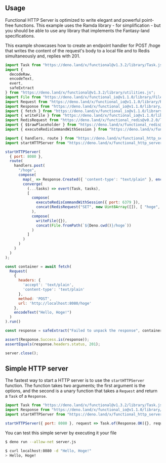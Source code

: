 ## Usage

Functional HTTP Server is optimized to write elegant and powerful point-free functions. This example uses the Ramda 
library - for simplification - but you should be able to use any library that implements the Fantasy-land 
specifications.

This example showcases how to create an endpoint handler for POST /hoge that writes the content of the request's 
body to a local file and to Redis simultaneously and, replies with 201.

```js
import Task from "https://deno.land/x/functional@v1.3.2/library/Task.js";
import {
  decodeRaw,
  encodeText,
  evert,
  safeExtract
} from "https://deno.land/x/functional@v1.3.2/library/utilities.js";
import File from "https://deno.land/x/functional_io@v1.1.0/library/File.js";
import Request from "https://deno.land/x/functional_io@v1.1.0/library/Request.js";
import Response from "https://deno.land/x/functional_io@v1.1.0/library/Response.js";
import { fetch } from "https://deno.land/x/functional_io@v1.1.0/library/browser_safe.js";
import { writeFile } from "https://deno.land/x/functional_io@v1.1.0/library/fs.js";
import RedisRequest from "https://deno.land/x/functional_redis@v0.2.0/library/RedisRequest.js";
import { $$rawPlaceholder } from "https://deno.land/x/functional_redis@v0.2.0/library/Symbol.js";
import { executeRedisCommandWithSession } from "https://deno.land/x/functional_redis@v0.2.0/library/client.js";

import { handlers, route } from "https://deno.land/x/functional_http_server@v0.3.1/library/route.js";
import startHTTPServer from "https://deno.land/x/functional_http_server@v0.3.1/library/server.js";

startHTTPServer(
  { port: 8080 },
  route(
    handlers.post(
      "/hoge",
      compose(
        map(_ => Response.Created({ 'content-type': "text/plain" }, encodeText("Created!"))),
        converge(
          (...tasks) => evert(Task, tasks),
          [
            compose(
              executeRedisCommandWithSession({ port: 6379 }),
              concat(RedisRequest("SET", new Uint8Array([]), [ "hoge", $$rawPlaceholder ]))
            ),
            compose(
              writeFile({}),
              concat(File.fromPath(`${Deno.cwd()}/hoge`))
            )
          ]
        )
      )
    )
  )
);

const container = await fetch(
  Request(
    {
      headers: {
        'accept': 'text/plain',
        'content-type': 'text/plain'
      },
      method: 'POST',
      url: 'http://localhost:8080/hoge'
    },
    encodeText("Hello, Hoge!")
  )
).run()

const response = safeExtract("Failed to unpack the response", container);

assert(Response.Success.is(response));
assertEquals(response.headers.status, 201);

server.close();
```

## Simple HTTP server

The fastest way to start a HTTP server is to use the `startHTTPServer` function.
The function takes two arguments; the first argument is the options, and the second is a unary
function that takes a `Request` and return a `Task` of a `Response`.

```js
import Task from "https://deno.land/x/functional@v1.3.2/library/Task.js";
import Response from "https://deno.land/x/functional_io@v1.1.0/library/Response.js";
import startHTTPServer from "https://deno.land/x/functional_http_server@v0.3.1/library/server.js";

startHTTPServer({ port: 8080 }, request => Task.of(Response.OK({}, request.raw)));
```

You can test this simple server by executing it your file

```bash
$ deno run --allow-net server.js
```

```bash
$ curl localhost:8080 -d "Hello, Hoge!"
> Hello, Hoge!
```
